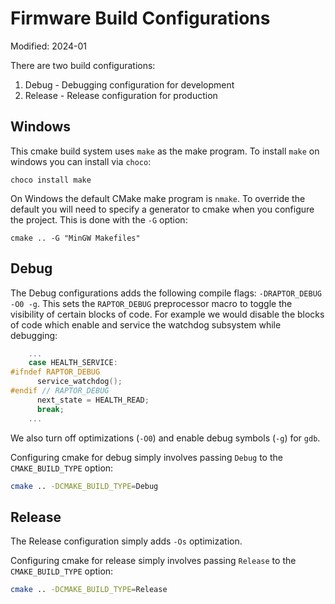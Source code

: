 # Firmware Build Configurations

Modified: 2024-01

There are two build configurations:
 1. Debug - Debugging configuration for development
 2. Release - Release configuration for production

## Windows
This cmake build system uses `make` as the make program. To install `make` on windows you can install via `choco`:
```
choco install make
```

On Windows the default CMake make program is `nmake`. To override the default you will need to specify a generator to cmake when you configure the project. This is done with the `-G` option:
```shell
cmake .. -G "MinGW Makefiles"
```

## Debug
The Debug configurations adds the following compile flags: `-DRAPTOR_DEBUG -O0 -g`. This sets the `RAPTOR_DEBUG` preprocessor macro to toggle the visibility of certain blocks of code. For example we would disable the blocks of code which enable and service the watchdog subsystem while debugging:
```c
    ...
    case HEALTH_SERVICE:
#ifndef RAPTOR_DEBUG
      service_watchdog();
#endif // RAPTOR_DEBUG
      next_state = HEALTH_READ;
      break;
    ...
```

We also turn off optimizations (`-O0`) and enable debug symbols (`-g`) for `gdb`.

Configuring cmake for debug simply involves passing `Debug` to the `CMAKE_BUILD_TYPE` option:
```bash
cmake .. -DCMAKE_BUILD_TYPE=Debug
```

## Release
The Release configuration simply adds `-Os` optimization.

Configuring cmake for release simply involves passing `Release` to the `CMAKE_BUILD_TYPE` option:
```bash
cmake .. -DCMAKE_BUILD_TYPE=Release
```
